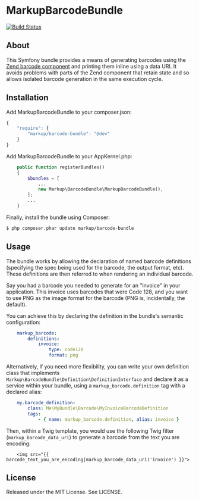 # MarkupBarcodeBundle

[![Build Status](https://api.travis-ci.org/usemarkup/BarcodeBundle.png?branch=master)](http://travis-ci.org/usemarkup/BarcodeBundle)

## About

This Symfony bundle provides a means of generating barcodes using the [Zend barcode component](http://framework.zend.com/manual/2.2/en/modules/zend.barcode.intro.html) and printing them inline using a data URI.  It avoids problems with parts of the Zend component that retain state and so allows isolated barcode generation in the same execution cycle.

## Installation

Add MarkupBarcodeBundle to your composer.json:

```js
{
    "require": {
        "markup/barcode-bundle": "@dev"
    }
}
```

Add MarkupBarcodeBundle to your AppKernel.php:

```php
    public function registerBundles()
    {
        $bundles = [
            ...
            new Markup\BarcodeBundle\MarkupBarcodeBundle(),
        ];
        ...
    }
```

Finally, install the bundle using Composer:

```bash
$ php composer.phar update markup/barcode-bundle
```

## Usage

The bundle works by allowing the declaration of named barcode definitions (specifying the spec being used for the barcode, the output format, etc). These definitions are then referred to when rendering an individual barcode.

Say you had a barcode you needed to generate for an "invoice" in your application.  This invoice uses barcodes that were Code 128, and you want to use PNG as the image format for the barcode (PNG is, incidentally, the default).

You can achieve this by declaring the definition in the bundle's semantic configuration:

```yml
    markup_barcode:
        definitions:
            invoice:
                type: code128
                format: png
```

Alternatively, if you need more flexibility, you can write your own definition class that implements `Markup\BarcodeBundle\Definition\DefinitionInterface` and declare it as a service within your bundle, using a `markup_barcode.definition` tag with a declared alias:

```yml
    my.barcode_definition:
        class: Me\MyBundle\Barcode\MyInvoiceBarcodeDefinition
        tags:
            - { name: markup_barcode.definition, alias: invoice }
```

Then, within a Twig template, you would use the following Twig filter (`markup_barcode_data_uri`) to generate a barcode from the text you are encoding:

```html+jinja
    <img src="{{ barcode_text_you_are_encoding|markup_barcode_data_uri('invoice') }}">
```

## License

Released under the MIT License. See LICENSE.
